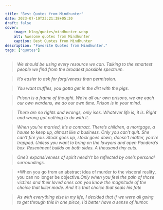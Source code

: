 ```yaml
---

title: "Best Quotes from Mindhunter"
date: 2023-07-10T23:21:38+05:30
draft: false
cover:
    image: blog/quotes/mindhunter.webp
    alt: Awesome quotes from Mindhunter
    caption: Best Quotes from Mindhunter
description: "Favorite Quotes from Mindhunter."
tags: ["quotes"]
---
```


>*We should be using every resource we can. Talking to the smartest people we find from the broadest possible spectrum.*

>*It’s easier to ask for forgiveness than permission.*

>*You want truffles, you gotta get in the dirt with the pigs.*

>*Prison is a frame of thought. We’re all our own prisons, we are each our own wardens, we do our own time. Prison is in your mind.*

>*There are no rights and wrongs, only ises. Whatever life is, it is. Right and wrong got nothing to do with it.*

>*When you’re married, it’s a contract. There’s children, a mortgage, a house to keep up, almost like a business. Only you can’t quit. She can’t fire you. Stock goes up, stock goes down, doesn’t matter, you’re trapped. Unless you want to bring on the lawyers and open Pandora’s box. Resentment builds on both sides. A thousand tiny cuts.*

>*One’s expansiveness of spirit needn’t be reflected by one’s personal surroundings.*

>*When you go from an abstract idea of murder to the visceral reality, you can no longer be objective.*Only when you feel the pain of those victims and their loved ones can you know the magnitude of the choice that killer made. And it's that choice that seals his fate*

>*As with everything else in my life, I decided that if we were all going to get through this in one piece, I'd better have a sense of humor.*
